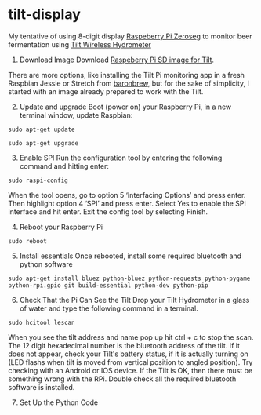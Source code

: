 # tilt-display

My tentative of using 8-digit display [Raspeberry Pi Zeroseg](https://thepihut.com/products/zeroseg) to monitor beer fermentation using [Tilt Wireless Hydrometer](https://tilthydrometer.com/)

1. Download Image
Download [Raspeberry Pi SD image for Tilt](https://tilthydrometer.com/products/tilt-pi-raspberry-pi-disk-image-download).

There are more options, like installing the Tilt Pi monitoring app in a fresh Raspbian Jessie or Stretch from [baronbrew](https://github.com/baronbrew/TILTpi), but for the sake of simplicity, I started with an image already prepared to work with the Tilt.

2. Update and upgrade
Boot (power on) your Raspberry Pi, in a new terminal window, update Raspbian:

 `sudo apt-get update`

 `sudo apt-get upgrade`

3. Enable SPI
Run the configuration tool by entering the following command and hitting enter:

 `sudo raspi-config`

When the tool opens, go to option 5 ‘Interfacing Options’ and press enter. Then highlight option 4 ‘SPI’ and press enter.
Select Yes to enable the SPI interface and hit enter. Exit the config tool by selecting Finish.

4. Reboot your Raspberry Pi

 `sudo reboot`

5. Install essentials
Once rebooted, install some required bluetooth and python software
 
 `sudo apt-get install bluez python-bluez python-requests python-pygame python-rpi.gpio git build-essential python-dev python-pip`

6. Check That the Pi Can See the Tilt
Drop your Tilt Hydrometer in a glass of water and type the following command in a terminal.

 `sudo hcitool lescan`

When you see the tilt address and name pop up hit ctrl + c to stop the scan. The 12 digit hexadecimal number is the bluetooth address of the tilt. If it does not appear, check your Tilt's battery status, if it is actually turning on (LED flashs when tilt is moved from vertical position to angled position). Try checking with an Android or IOS device. If the Tilt is OK, then there must be something wrong with the RPi. Double check all the required bluetooth software is installed.

7. Set Up the Python Code
